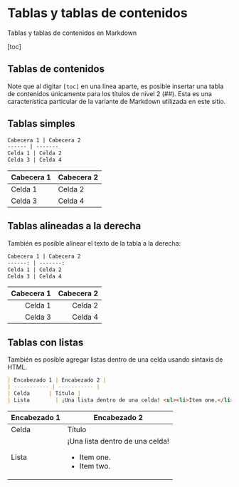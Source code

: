 # Tablas y tablas de contenidos
Tablas y tablas de contenidos en Markdown

[toc]

## Tablas de contenidos
Note que al digitar `[toc]` en una línea aparte, es posible insertar una tabla de contenidos únicamente para los títulos de nivel 2 (##). Esta es una característica particular de la variante de Markdown utilizada en este sitio.

## Tablas simples
~~~markdown
Cabecera 1 | Cabecera 2
------ | -------
Celda 1 | Celda 2
Celda 3 | Celda 4
~~~

Cabecera 1 | Cabecera 2
------ | -------
Celda 1 | Celda 2
Celda 3 | Celda 4

## Tablas alineadas a la derecha
También es posible alinear el texto de la tabla a la derecha:
~~~markdown
Cabecera 1 | Cabecera 2
------: | -------:
Celda 1 | Celda 2
Celda 3 | Celda 4
~~~

Cabecera 1 | Cabecera 2
------: | -------:
Celda 1 | Celda 2
Celda 3 | Celda 4

## Tablas con listas
También es posible agregar listas dentro de una celda usando sintaxis de HTML.
~~~markdown
| Encabezado 1 | Encabezado 2 |
| ----------- | ----------- |
| Celda      | Título |
| Lista        | ¡Una lista dentro de una celda! <ul><li>Item one.</li><li>Item two.</li></ul> |
~~~

| Encabezado 1 | Encabezado 2 |
| ----------- | ----------- |
| Celda      | Título |
| Lista        | ¡Una lista dentro de una celda! <ul><li>Item one.</li><li>Item two.</li></ul> |